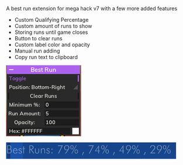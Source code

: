 A best run extension for mega hack v7 with a few more added features

- Custom Qualifying Percentage
- Custom amount of runs to show
- Storing runs until game closes
- Button to clear runs
- Custom label color and opacity
- Manual run adding
- Copy run text to clipboard

![Screenshot](img/window.png)

![Screenshot](img/in-game.png)